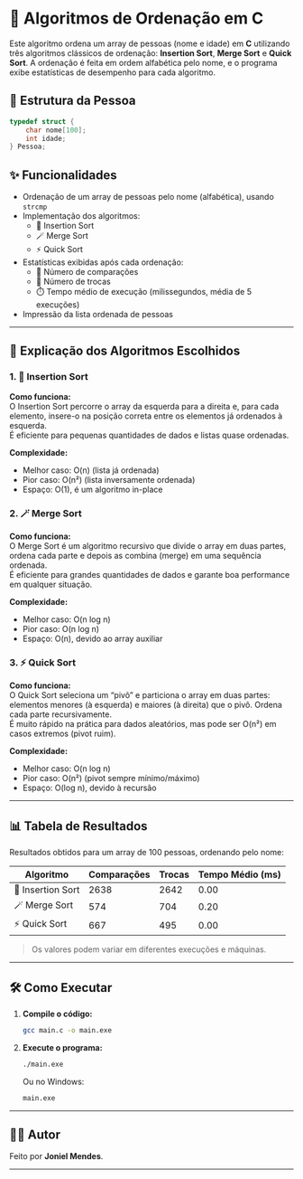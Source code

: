 # 🧮 Algoritmos de Ordenação em C

Este algoritmo ordena um array de pessoas (nome e idade) em **C** utilizando três algoritmos clássicos de ordenação: **Insertion Sort**, **Merge Sort** e **Quick Sort**. A ordenação é feita em ordem alfabética pelo nome, e o programa exibe estatísticas de desempenho para cada algoritmo.

## 👤 Estrutura da Pessoa

```c
typedef struct {
    char nome[100];
    int idade;
} Pessoa;
```

## ✨ Funcionalidades

- Ordenação de um array de pessoas pelo nome (alfabética), usando `strcmp`
- Implementação dos algoritmos:
  - 📝 Insertion Sort
  - 🪄 Merge Sort
  - ⚡ Quick Sort
- Estatísticas exibidas após cada ordenação:
  - 🔎 Número de comparações
  - 🔀 Número de trocas
  - ⏱️ Tempo médio de execução (milissegundos, média de 5 execuções)
- Impressão da lista ordenada de pessoas

---

## 📖 Explicação dos Algoritmos Escolhidos

### 1. 📝 Insertion Sort

**Como funciona:**  
O Insertion Sort percorre o array da esquerda para a direita e, para cada elemento, insere-o na posição correta entre os elementos já ordenados à esquerda.  
É eficiente para pequenas quantidades de dados e listas quase ordenadas.

**Complexidade:**  
- Melhor caso: O(n) (lista já ordenada)
- Pior caso: O(n²) (lista inversamente ordenada)
- Espaço: O(1), é um algoritmo in-place

### 2. 🪄 Merge Sort

**Como funciona:**  
O Merge Sort é um algoritmo recursivo que divide o array em duas partes, ordena cada parte e depois as combina (merge) em uma sequência ordenada.  
É eficiente para grandes quantidades de dados e garante boa performance em qualquer situação.

**Complexidade:**  
- Melhor caso: O(n log n)
- Pior caso: O(n log n)
- Espaço: O(n), devido ao array auxiliar

### 3. ⚡ Quick Sort

**Como funciona:**  
O Quick Sort seleciona um “pivô” e particiona o array em duas partes: elementos menores (à esquerda) e maiores (à direita) que o pivô. Ordena cada parte recursivamente.  
É muito rápido na prática para dados aleatórios, mas pode ser O(n²) em casos extremos (pivot ruim).

**Complexidade:**  
- Melhor caso: O(n log n)
- Pior caso: O(n²) (pivot sempre mínimo/máximo)
- Espaço: O(log n), devido à recursão

---

## 📊 Tabela de Resultados

Resultados obtidos para um array de 100 pessoas, ordenando pelo nome:

| Algoritmo       | Comparações | Trocas | Tempo Médio (ms) |
|-----------------|-------------|--------|------------------|
| 📝 Insertion Sort  | 2638        | 2642   | 0.00             |
| 🪄 Merge Sort      | 574         | 704    | 0.20             |
| ⚡ Quick Sort      | 667         | 495    | 0.00             |

> Os valores podem variar em diferentes execuções e máquinas.

---

## 🛠️ Como Executar

1. **Compile o código:**
   ```sh
   gcc main.c -o main.exe
   ```
2. **Execute o programa:**
   ```sh
   ./main.exe
   ```
   Ou no Windows:
   ```sh
   main.exe
   ```
---

## 👨‍💻 Autor

Feito por **Joniel Mendes**.

---

